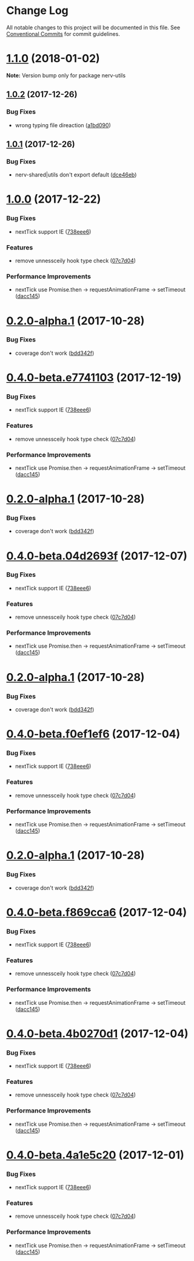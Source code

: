 # Change Log

All notable changes to this project will be documented in this file.
See [Conventional Commits](https://conventionalcommits.org) for commit guidelines.

<a name="1.1.0"></a>
# [1.1.0](https://github.com/NervJS/nerv/compare/v1.0.2...v1.1.0) (2018-01-02)




**Note:** Version bump only for package nerv-utils

<a name="1.0.2"></a>
## [1.0.2](https://github.com/NervJS/nerv/compare/v1.0.1...v1.0.2) (2017-12-26)


### Bug Fixes

* wrong typing file direaction ([a1bd090](https://github.com/NervJS/nerv/commit/a1bd090))




<a name="1.0.1"></a>
## [1.0.1](https://github.com/NervJS/nerv/compare/v1.0.0...v1.0.1) (2017-12-26)


### Bug Fixes

* nerv-shared|utils don't export default ([dce46eb](https://github.com/NervJS/nerv/commit/dce46eb))




<a name="1.0.0"></a>
# [1.0.0](https://github.com/NervJS/nerv/compare/0.2.8...1.0.0) (2017-12-22)


### Bug Fixes

* nextTick support IE ([738eee6](https://github.com/NervJS/nerv/commit/738eee6))


### Features

* remove unnessceily hook type check ([07c7d04](https://github.com/NervJS/nerv/commit/07c7d04))


### Performance Improvements

* nextTick use Promise.then ->  requestAnimationFrame -> setTimeout ([dacc145](https://github.com/NervJS/nerv/commit/dacc145))



<a name="0.2.0-alpha.1"></a>
# [0.2.0-alpha.1](https://github.com/NervJS/nerv/compare/0.2.1...v0.2.0-alpha.1) (2017-10-28)


### Bug Fixes

* coverage don't work ([bdd342f](https://github.com/NervJS/nerv/commit/bdd342f))




<a name="0.4.0-beta.e7741103"></a>
# [0.4.0-beta.e7741103](https://github.com/NervJS/nerv/compare/0.2.8...0.4.0-beta.e7741103) (2017-12-19)


### Bug Fixes

* nextTick support IE ([738eee6](https://github.com/NervJS/nerv/commit/738eee6))


### Features

* remove unnessceily hook type check ([07c7d04](https://github.com/NervJS/nerv/commit/07c7d04))


### Performance Improvements

* nextTick use Promise.then ->  requestAnimationFrame -> setTimeout ([dacc145](https://github.com/NervJS/nerv/commit/dacc145))



<a name="0.2.0-alpha.1"></a>
# [0.2.0-alpha.1](https://github.com/NervJS/nerv/compare/0.2.1...v0.2.0-alpha.1) (2017-10-28)


### Bug Fixes

* coverage don't work ([bdd342f](https://github.com/NervJS/nerv/commit/bdd342f))




<a name="0.4.0-beta.04d2693f"></a>
# [0.4.0-beta.04d2693f](https://github.com/NervJS/nerv/compare/0.2.8...0.4.0-beta.04d2693f) (2017-12-07)


### Bug Fixes

* nextTick support IE ([738eee6](https://github.com/NervJS/nerv/commit/738eee6))


### Features

* remove unnessceily hook type check ([07c7d04](https://github.com/NervJS/nerv/commit/07c7d04))


### Performance Improvements

* nextTick use Promise.then ->  requestAnimationFrame -> setTimeout ([dacc145](https://github.com/NervJS/nerv/commit/dacc145))



<a name="0.2.0-alpha.1"></a>
# [0.2.0-alpha.1](https://github.com/NervJS/nerv/compare/0.2.1...v0.2.0-alpha.1) (2017-10-28)


### Bug Fixes

* coverage don't work ([bdd342f](https://github.com/NervJS/nerv/commit/bdd342f))




<a name="0.4.0-beta.f0ef1ef6"></a>
# [0.4.0-beta.f0ef1ef6](https://github.com/NervJS/nerv/compare/0.2.8...0.4.0-beta.f0ef1ef6) (2017-12-04)


### Bug Fixes

* nextTick support IE ([738eee6](https://github.com/NervJS/nerv/commit/738eee6))


### Features

* remove unnessceily hook type check ([07c7d04](https://github.com/NervJS/nerv/commit/07c7d04))


### Performance Improvements

* nextTick use Promise.then ->  requestAnimationFrame -> setTimeout ([dacc145](https://github.com/NervJS/nerv/commit/dacc145))



<a name="0.2.0-alpha.1"></a>
# [0.2.0-alpha.1](https://github.com/NervJS/nerv/compare/0.2.1...v0.2.0-alpha.1) (2017-10-28)


### Bug Fixes

* coverage don't work ([bdd342f](https://github.com/NervJS/nerv/commit/bdd342f))




<a name="0.4.0-beta.f869cca6"></a>
# [0.4.0-beta.f869cca6](https://github.com/NervJS/nerv/compare/v0.3.0...v0.4.0-beta.f869cca6) (2017-12-04)


### Bug Fixes

* nextTick support IE ([738eee6](https://github.com/NervJS/nerv/commit/738eee6))


### Features

* remove unnessceily hook type check ([07c7d04](https://github.com/NervJS/nerv/commit/07c7d04))


### Performance Improvements

* nextTick use Promise.then ->  requestAnimationFrame -> setTimeout ([dacc145](https://github.com/NervJS/nerv/commit/dacc145))




<a name="0.4.0-beta.4b0270d1"></a>
# [0.4.0-beta.4b0270d1](https://github.com/NervJS/nerv/compare/v0.3.0...v0.4.0-beta.4b0270d1) (2017-12-04)


### Bug Fixes

* nextTick support IE ([738eee6](https://github.com/NervJS/nerv/commit/738eee6))


### Features

* remove unnessceily hook type check ([07c7d04](https://github.com/NervJS/nerv/commit/07c7d04))


### Performance Improvements

* nextTick use Promise.then ->  requestAnimationFrame -> setTimeout ([dacc145](https://github.com/NervJS/nerv/commit/dacc145))




<a name="0.4.0-beta.4a1e5c20"></a>
# [0.4.0-beta.4a1e5c20](https://github.com/NervJS/nerv/compare/v0.3.0...v0.4.0-beta.4a1e5c20) (2017-12-01)


### Bug Fixes

* nextTick support IE ([738eee6](https://github.com/NervJS/nerv/commit/738eee6))


### Features

* remove unnessceily hook type check ([07c7d04](https://github.com/NervJS/nerv/commit/07c7d04))


### Performance Improvements

* nextTick use Promise.then ->  requestAnimationFrame -> setTimeout ([dacc145](https://github.com/NervJS/nerv/commit/dacc145))
